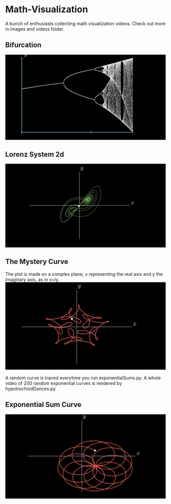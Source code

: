 # Math-Visualization  
A bunch of enthusiasts collecting math visualization videos. Check out more in images and videos folder.  

## Bifurcation  
![bifurcation image](https://github.com/Imsanskar/Math-Visualization/blob/main/images/bifurcation.png)  

## Lorenz System 2d
![lorenz system along x and y](https://github.com/Imsanskar/Math-Visualization/blob/main/images/lorenzin2d.png)

## The Mystery Curve
The plot is made on a complex plane; x representing the real axis and y the imaginary axis, as in x+iy.
![image of the mystery curve](https://github.com/Imsanskar/Math-Visualization/blob/main/images/mysteryCurve.png)

A random curve is traced everytime you run exponentialSums.py. A whole video of 200 random exponential curves is rendered by hypotrochoidDances.py.
## Exponential Sum Curve
![image of a random exponential sum curve](https://github.com/Imsanskar/Math-Visualization/blob/main/images/randomExpoCurve1.png)
